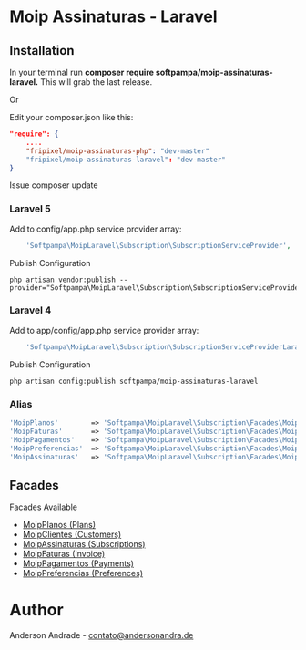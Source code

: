 # Moip Assinaturas - Laravel

## Installation

In your terminal run **composer require softpampa/moip-assinaturas-laravel.** This will grab the last release.

Or

Edit your composer.json like this:

```json
"require": {
    ....
    "fripixel/moip-assinaturas-php": "dev-master"
    "fripixel/moip-assinaturas-laravel": "dev-master"
}
```

Issue composer update

### Laravel 5

Add to config/app.php service provider array:

```php
    'Softpampa\MoipLaravel\Subscription\SubscriptionServiceProvider',
```

Publish Configuration

```shell
php artisan vendor:publish --provider="Softpampa\MoipLaravel\Subscription\SubscriptionServiceProvider"
```

### Laravel 4

Add to app/config/app.php service provider array:

```php
    'Softpampa\MoipLaravel\Subscription\SubscriptionServiceProviderLaravel4',
```

Publish Configuration

```shell
php artisan config:publish softpampa/moip-assinaturas-laravel
```

### Alias

```php
'MoipPlanos'        => 'Softpampa\MoipLaravel\Subscription\Facades\MoipPlanos',
'MoipFaturas'       => 'Softpampa\MoipLaravel\Subscription\Facades\MoipFaturas',
'MoipPagamentos'    => 'Softpampa\MoipLaravel\Subscription\Facades\MoipPagamentos',
'MoipPreferencias'  => 'Softpampa\MoipLaravel\Subscription\Facades\MoipPreferencias',
'MoipAssinaturas'   => 'Softpampa\MoipLaravel\Subscription\Facades\MoipAssinaturas',
```

## Facades

Facades Available

- [MoipPlanos (Plans)](#)
- [MoipClientes (Customers)](#)
- [MoipAssinaturas (Subscriptions)](#)
- [MoipFaturas (Invoice)](#)
- [MoipPagamentos (Payments)](#)
- [MoipPreferencias (Preferences)](#)

# Author

Anderson Andrade - <contato@andersonandra.de>